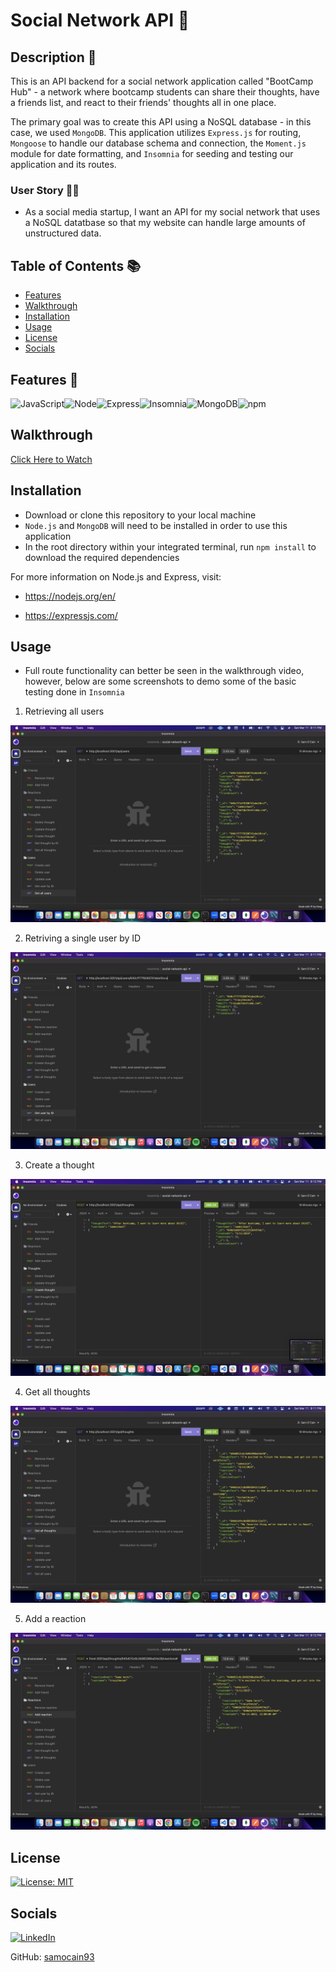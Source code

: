 # Social Network API 📱

## Description 📝

This is an API backend for a social network application called "BootCamp Hub" - a network where bootcamp students can share their thoughts, have a friends list, and react to their friends' thoughts all in one place.

The primary goal was to create this API using a NoSQL database - in this case, we used `MongoDB`. This application utilizes `Express.js` for routing, `Mongoose` to handle our database schema and connection, the `Moment.js` module for date formatting, and `Insomnia` for seeding and testing our application and its routes.

### User Story 👨‍💻

- As a social media startup, I want an API for my social network that uses a NoSQL datatbase so that my website can handle large amounts of unstructured data.

## Table of Contents 📚

- [Features](#features)
- [Walkthrough](#walkthrough)
- [Installation](#installation)
- [Usage](#usage)
- [License](#license)
- [Socials](#socials)

## Features 🔨

![JavaScript](https://img.shields.io/badge/JavaScript-323330?style=for-the-badge&logo=javascript&logoColor=F7DF1E)![Node](https://img.shields.io/badge/Node.js-339933?style=for-the-badge&logo=nodedotjs&logoColor=white)![Express](https://img.shields.io/badge/Express.js-000000?style=for-the-badge&logo=express&logoColor=white)![Insomnia](https://img.shields.io/badge/Insomnia-5849be?style=for-the-badge&logo=Insomnia&logoColor=white)![MongoDB](https://img.shields.io/badge/MongoDB-4EA94B?style=for-the-badge&logo=mongodb&logoColor=white)![npm](https://img.shields.io/badge/npm-CB3837?style=for-the-badge&logo=npm&logoColor=white)

## Walkthrough

[Click Here to Watch](https://drive.google.com/file/d/12idyc4eQC9DLD874zm6dRKgcP5vx-FLq/view)

## Installation

- Download or clone this repository to your local machine
- `Node.js` and `MongoDB` will need to be installed in order to use this application
- In the root directory within your integrated terminal, run `npm install` to download the required dependencies

For more information on Node.js and Express, visit:

- https://nodejs.org/en/

- https://expressjs.com/

## Usage

- Full route functionality can better be seen in the walkthrough video, however, below are some screenshots to demo some of the basic testing done in `Insomnia`

1. Retrieving all users

![getting all users img](./assets/images/get-users.png)

2. Retriving a single user by ID

![get single user](./assets/images/get-single-user.png)

3. Create a thought

![create thought](./assets/images/create-thought.png)

4. Get all thoughts

![get all thoughts](./assets/images/get-thoughts.png)

5. Add a reaction

![add a reaction](./assets/images/add-reaction.png)

## License

[![License: MIT](https://img.shields.io/badge/License-MIT-yellow.svg)](https://github.com/siennameow/social-network-API/blob/main/LICENSE)

## Socials

[![LinkedIn](https://img.shields.io/badge/LinkedIn-samocain-blue)](https://www.linkedin.com/in/samocain/)

GitHub: [samocain93](https://github.com/samocain93)
